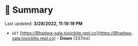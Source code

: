 # 📖 Summary
Last updated: **3/28/2022, 11:19:19 PM**

- `GET` [https://Bhadwa-sala.toxicblte.repl.co](https://Bhadwa-sala.toxicblte.repl.co) - **Down** (337ms)
